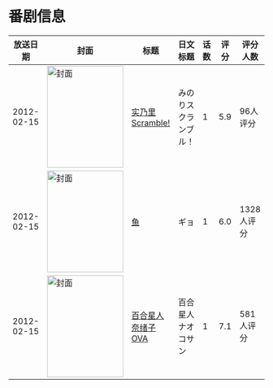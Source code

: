 # 番剧信息

|放送日期|封面|标题|日文标题|话数|评分|评分人数|
|---|---|---|---|---|---|---|
|2012-02-15|<img src="//lain.bgm.tv/pic/cover/c/d4/81/13344_QBi8f.jpg" alt="封面" style="width:150px;height:200px;object-fit:cover;">|[实乃里Scramble!](https://bangumi.tv/subject/13344)|みのりスクランブル！|1|5.9|96人评分|
|2012-02-15|<img src="//lain.bgm.tv/pic/cover/c/57/ed/13345_1Xtlt.jpg" alt="封面" style="width:150px;height:200px;object-fit:cover;">|[鱼](https://bangumi.tv/subject/13345)|ギョ|1|6.0|1328人评分|
|2012-02-15|<img src="//lain.bgm.tv/pic/cover/c/5e/49/24546_4R4Hd.jpg" alt="封面" style="width:150px;height:200px;object-fit:cover;">|[百合星人奈绪子 OVA](https://bangumi.tv/subject/24546)|百合星人ナオコサン|1|7.1|581人评分|
